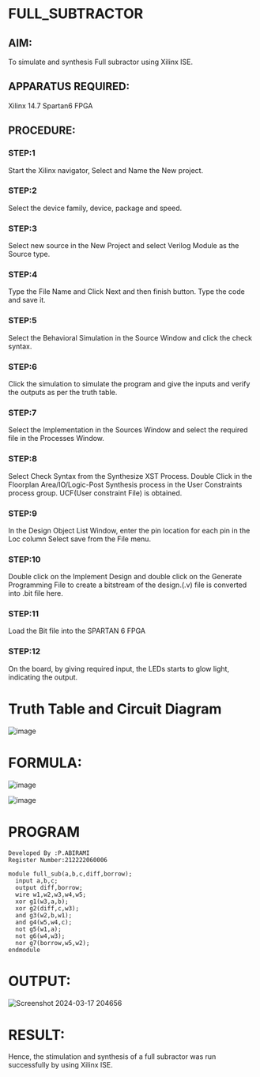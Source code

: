 # FULL_SUBTRACTOR
## AIM:
To simulate and synthesis Full subractor using Xilinx ISE.
## APPARATUS REQUIRED: 
Xilinx 14.7 Spartan6 FPGA
## PROCEDURE: 
### STEP:1 
Start the Xilinx navigator, Select and Name the New project.
### STEP:2 
Select the device family, device, package and speed. 
### STEP:3 
Select new source in the New Project and select Verilog Module as the Source type.
### STEP:4 
Type the File Name and Click Next and then finish button. Type the code and save it. 
### STEP:5 
Select the Behavioral Simulation in the Source Window and click the check syntax. 
### STEP:6 
Click the simulation to simulate the program and give the inputs and verify the outputs as per the truth table.
### STEP:7 
Select the Implementation in the Sources Window and select the required file in the Processes Window.
### STEP:8 
Select Check Syntax from the Synthesize XST Process. Double Click in the Floorplan Area/IO/Logic-Post Synthesis process in the User Constraints process group. UCF(User constraint File) is obtained.
### STEP:9 
In the Design Object List Window, enter the pin location for each pin in the Loc column Select save from the File menu.
### STEP:10 
Double click on the Implement Design and double click on the Generate Programming File to create a bitstream of the design.(.v) file is converted into .bit file here.
### STEP:11 
Load the Bit file into the SPARTAN 6 FPGA
### STEP:12 
On the board, by giving required input, the LEDs starts to glow light, indicating the output.

# Truth Table and Circuit Diagram
![image](https://github.com/RESMIRNAIR/FULL_SUBTRACTOR/assets/154305926/351addef-f7bb-4862-9817-616a41b4c882)
# FORMULA:
![image](https://github.com/RESMIRNAIR/FULL_SUBTRACTOR/assets/154305926/906152b8-63bc-4f70-9132-6b6b4420b22d)

![image](https://github.com/RESMIRNAIR/FULL_SUBTRACTOR/assets/154305926/7d480140-153a-4a7e-a6d2-5323c6bd4974)

# PROGRAM
```
Developed By :P.ABIRAMI
Register Number:212222060006
```
```
module full_sub(a,b,c,diff,borrow);
  input a,b,c;
  output diff,borrow;
  wire w1,w2,w3,w4,w5;
  xor g1(w3,a,b);
  xor g2(diff,c,w3);
  and g3(w2,b,w1);
  and g4(w5,w4,c);
  not g5(w1,a);
  not g6(w4,w3);
  nor g7(borrow,w5,w2);
endmodule
```
# OUTPUT:
![Screenshot 2024-03-17 204656](https://github.com/abiramipitchaimani/FULL_SUBTRACTOR/assets/163704307/3a180327-1bf0-412b-a666-ecb6afecddd8)

# RESULT:
Hence, the stimulation and synthesis of a full subractor was run successfully by using Xilinx ISE.



